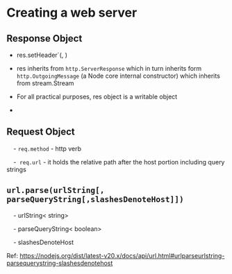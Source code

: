 # Creating a web server



## Response Object

- res.setHeader`(<header-name>, <value>)

- res inherits from `http.ServerResponse` which in turn inherits form `http.OutgoingMessage` (a Node core internal constructor) which inherits from stream.Stream

- For all practical purposes, res object is a writable object

- 

## Request Object

    - `req.method` - http verb

    -  `req.url` - it holds the relative path after the host portion including query strings



## **`url.parse(urlString[, parseQueryString[,slashesDenoteHost]])`**

    - urlString< string>

    - parseQueryString< boolean>

    - slashesDenoteHost <boolean>

Ref: https://nodejs.org/dist/latest-v20.x/docs/api/url.html#urlparseurlstring-parsequerystring-slashesdenotehost


